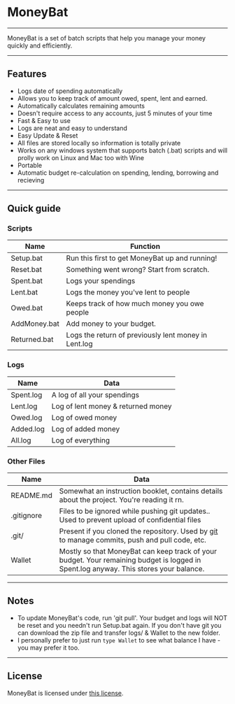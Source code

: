 # MoneyBat

----


MoneyBat is a set of batch scripts that help you manage your money quickly and efficiently. 


----

<h2> Features </h2>

- Logs date of spending automatically
- Allows you to keep track of amount owed, spent, lent and earned.
- Automatically calculates remaining amounts
- Doesn't require access to any accounts, just 5 minutes of your time
- Fast & Easy to use
- Logs are neat and easy to understand
- Easy Update & Reset
- All files are stored locally so information is totally private
- Works on any windows system that supports batch (.bat) scripts and will prolly work on Linux and Mac too with Wine
- Portable
- Automatic budget re-calculation on spending, lending, borrowing and recieving

---

## Quick guide 
### Scripts 

| Name | Function |
|------|----------|
| Setup.bat | Run this first to get MoneyBat up and running! |
|Reset.bat | Something went wrong? Start from scratch. |
| Spent.bat |  Logs your spendings | 
| Lent.bat | Logs the money you've lent to people| 
| Owed.bat |  Keeps track of how much money you owe people| 
| AddMoney.bat |  Add money to your budget.| 
| Returned.bat | Logs the return of previously lent money in Lent.log | 

### Logs 

| Name | Data |
|------|-----|
| Spent.log |  A log of all your spendings | 
| Lent.log | Log of lent money & returned money | 
| Owed.log | Log of owed money| 
| Added.log|  Log of added money| 
| All.log |  Log of everything| 
 
### Other Files 

| Name | Data |
|----|----|
| README.md | Somewhat an instruction booklet, contains details about the project. You're reading it rn. | 
| .gitignore |  Files to be ignored while pushing git updates.. Used to prevent upload of confidential files | 
| .git/ |  Present if you cloned the repository. Used by [git](https://git-scm.com/) to manage commits, push and pull code, etc.| 
| Wallet |  Mostly so that MoneyBat can keep track of your budget. Your remaining budget is logged in Spent.log anyway. This stores your balance. | 

-----

<h2> Notes </h2>

- To update MoneyBat's code, run 'git pull'. Your budget and logs will NOT be reset and you needn't run Setup.bat again. If you don't have git you can download the zip file and transfer logs/ & Wallet to the new folder.
- I personally prefer to just run `type Wallet` to see what balance I have - you may prefer it too.


----
 
## License

MoneyBat is licensed under [this license](/LICENSE). 



